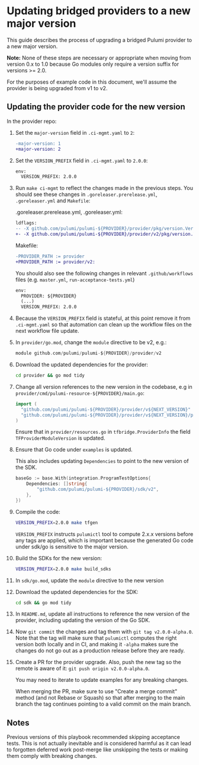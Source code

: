 # Updating bridged providers to a new major version

This guide describes the process of upgrading a bridged Pulumi provider to a new major version.

**Note:** None of these steps are necessary or appropriate when moving from version 0.x to 1.0 because Go modules only
require a version suffix for versions >= 2.0.

For the purposes of example code in this document, we'll assume the provider is being upgraded from v1 to v2.

## Updating the provider code for the new version

In the provider repo:

1. Set the `major-version` field in `.ci-mgmt.yaml` to `2`:

    ```patch
    -major-version: 1
    +major-version: 2
    ```

1. Set the `VERSION_PREFIX` field in `.ci-mgmt.yaml` to `2.0.0`:

    ```patch
    env:
      VERSION_PREFIX: 2.0.0
    ```

1. Run `make ci-mgmt` to reflect the changes made in the previous steps. You
   should see these changes in `.goreleaser.prerelease.yml`, `.goreleaser.yml` and
   `Makefile`:

    .goreleaser.prerelease.yml, .goreleaser.yml:

    ```patch
    ldflags:
    -- -X github.com/pulumi/pulumi-${PROVIDER}/provider/pkg/version.Version={{.Tag}}
    +- -X github.com/pulumi/pulumi-${PROVIDER}/provider/v2/pkg/version.Version={{.Tag}}
    ```

    Makefile:

    ```patch
    -PROVIDER_PATH := provider
    +PROVIDER_PATH := provider/v2:
    ```

    You should also see the following changes in relevant `.github/workflows` files (e.g. `master.yml`, `run-acceptance-tests.yml`)

    ```patch
    env:
      PROVIDER: ${PROVIDER}
      (...)
      VERSION_PREFIX: 2.0.0
    ```

1. Because the `VERSION_PREFIX` field is stateful, at this point remove it from `.ci-mgmt.yaml` so that automation can clean up the workflow files on the next workflow file update.

1. In `provider/go.mod`, change the `module` directive to be v2, e.g.:

    ```go
    module github.com/pulumi/pulumi-${PROVIDER}/provider/v2
    ```

1. Download the updated dependencies for the provider:

    ```bash
    cd provider && go mod tidy
    ```

1. Change all version references to the new version in the codebase, e.g in
   `provider/cmd/pulumi-resource-${PROVIDER}/main.go`:

    ```go
    import (
      "github.com/pulumi/pulumi-${PROVIDER}/provider/v${NEXT_VERSION}"
      "github.com/pulumi/pulumi-${PROVIDER}/provider/v${NEXT_VERSION}/pkg/version"
    )
    ```

    Ensure that in `provider/resources.go` in `tfbridge.ProviderInfo` the field `TFProviderModuleVersion` is updated.

1. Ensure that Go code under `examples` is updated.

   This also includes updating `Dependencies` to point to the new version of the SDK.

   ```go
   baseGo := base.With(integration.ProgramTestOptions{
       Dependencies: []string{
           "github.com/pulumi/pulumi-${PROVIDER}/sdk/v2",
       },
   })
   ```

1. Compile the code:

    ```bash
    VERSION_PREFIX=2.0.0 make tfgen
    ```

    `VERSION_PREFIX` instructs `pulumictl` tool to compute 2.x.x versions before any tags are applied, which is
    important because the generated Go code under sdk/go is sensitive to the major version.

1. Build the SDKs for the new version:

    ```bash
    VERSION_PREFIX=2.0.0 make build_sdks
    ```

1. In `sdk/go.mod`, update the `module` directive to the new version

1. Download the updated dependencies for the SDK:

    ```bash
    cd sdk && go mod tidy
    ```

1. In `README.md`, update all instructions to reference the new version of the provider, including updating the version
   of the Go SDK.

1. Now `git commit` the changes and tag them with `git tag v2.0.0-alpha.0`. Note that the tag will make sure that
   `pulumictl` computes the right version both locally and in CI, and making it `-alpha` makes sure the changes do not
   go out as a production release before they are ready.

1. Create a PR for the provider upgrade. Also, push the new tag so the remote is aware of it:
   `git push origin v2.0.0-alpha.0`.

   You may need to iterate to update examples for any breaking changes.

   When merging the PR, make sure to use "Create a merge commit" method (and not Rebase or Squash) so that after merging
   to the main branch the tag continues pointing to a valid commit on the main branch.


## Notes

Previous versions of this playbook recommended skipping acceptance tests. This is not actually inevitable and is
considered harmful as it can lead to forgotten deferred work post-merge like unskipping the tests or making them comply
with breaking changes.

